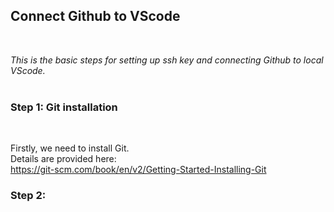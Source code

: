 ## **Connect Github to VScode**
<br>

*This is the basic steps for setting up ssh key and connecting Github to local VScode.*
<br>
<br>


### **Step 1: Git installation**
<br>

Firstly, we need to install Git.  
Details are provided here:  
https://git-scm.com/book/en/v2/Getting-Started-Installing-Git  

### **Step 2:**
